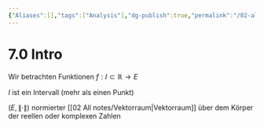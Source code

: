 ```yaml
---
{"Aliases":[],"tags":["Analysis"],"dg-publish":true,"permalink":"/02-all-notes/7-0-intro/","dgHomeLink":true,"dgPassFrontmatter":true}
---
```


# 7.0 Intro
Wir betrachten Funktionen $f: I\subset \mathbb{R} \to E$

$I$ ist ein Intervall (mehr als einen Punkt)

$(E, \|\cdot\|)$ normierter [[02 All notes/Vektorraum|Vektorraum]] über dem Körper der reellen oder komplexen Zahlen